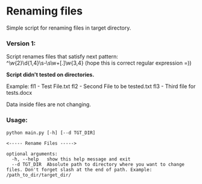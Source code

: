 # Renaming files

Simple script for renaming files in target directory.

### Version 1:

Script renames files that satisfy next pattern:  
^\w{2}\d{1,4}\s-\s\w+[.]\w{3,4} (hope this is correct regular expression =))

**Script didn't tested on directories.**

Example:
fl1 - Test File.txt
fl2 - Second File to be tested.txt
fl3 - Third file for tests.docx

Data inside files are not changing.

### Usage:
```shell
python main.py [-h] [--d TGT_DIR]

<----- Rename Files ----->

optional arguments:
  -h, --help   show this help message and exit
  --d TGT_DIR  Absolute path to directory where you want to change files. Don't forget slash at the end of path. Example: /path_to_dir/target_dir/

```